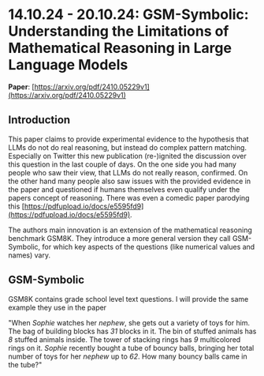 # 14.10.24 - 20.10.24: GSM-Symbolic: Understanding the Limitations of Mathematical Reasoning in Large Language Models

**Paper**: [https://arxiv.org/pdf/2410.05229v1](https://arxiv.org/pdf/2410.05229v1)

## Introduction

This paper claims to provide experimental evidence to the hypothesis that LLMs do not do real reasoning, but instead do complex pattern matching.
Especially on Twitter this new publication (re-)ignited the discussion over this question in the last couple of days.
On the one side you had many people who saw their view, that LLMs do not really reason, confirmed.
On the other hand many people also saw issues with the provided evidence in the paper and questioned if humans themselves even
qualify under the papers concept of reasoning. There was even a comedic paper parodying this [https://pdfupload.io/docs/e5595fd9](https://pdfupload.io/docs/e5595fd9).

The authors main innovation is an extension of the mathematical reasoning benchmark GSM8K. They introduce a more general version they call
GSM-Symbolic, for which key aspects of the questions (like numerical values and names) vary.

## GSM-Symbolic

GSM8K contains grade school level text questions. I will provide the same example they use in the paper

"When *Sophie* watches her *nephew*, she gets out a variety of toys for him.
The bag of building blocks has *31* blocks in it. The bin of stuffed
animals has *8* stuffed animals inside. The tower of stacking rings has *9*
multicolored rings on it. *Sophie* recently bought a tube of bouncy
balls, bringing her total number of toys for her *nephew* up to *62*. How
many bouncy balls came in the tube?"


